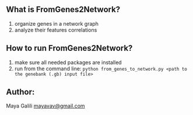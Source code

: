 ## What is FromGenes2Network?
1. organize genes in a network graph 
2. analyze their features correlations

## How to run FromGenes2Network?
1. make sure all needed packages are installed
2. run from the command line: ```python from_genes_to_network.py <path to the genebank (.gb) input file>```

## Author:
Maya Galili <mayavav@gmail.com>

